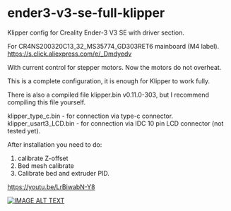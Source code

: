 # ender3-v3-se-full-klipper

Klipper config for Creality Ender-3 V3 SE with driver section.

For CR4NS200320C13_32_MS35774_GD303RET6 mainboard (M4 label).
https://s.click.aliexpress.com/e/_Dmdyedv


With current control for stepper motors.
Now the motors do not overheat.

This is a complete configuration, it is enough for Klipper to work fully.

There is also a compiled file klipper.bin  v0.11.0-303, but I recommend compiling this file yourself.

klipper_type_c.bin   - for connection via type-c connector.
klipper_usart3_LCD.bin   - for connection via IDC 10 pin LCD connector (not tested yet).


After installation you need to do:
1. calibrate Z-offset
2. Bed mesh calibrate
3. Calibrate bed and extruder PID.

https://youtu.be/LrBiwabN-Y8

[![IMAGE ALT TEXT](http://img.youtube.com/vi/LrBiwabN-Y8/0.jpg)](http://www.youtube.com/watch?v=LrBiwabN-Y8 "Creality Ender3 V3 SE Klipper")
